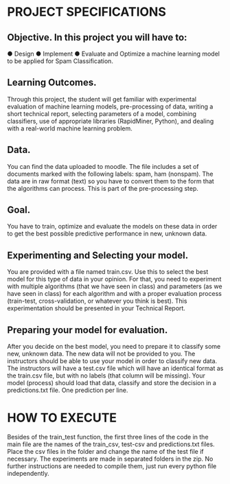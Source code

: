# PROJECT SPECIFICATIONS
## Objective. In this project you will have to:
● Design
● Implement
● Evaluate and Optimize
a machine learning model to be applied for Spam Classification.

## Learning Outcomes.
 Through this project, the student will get familiar with experimental evaluation
of machine learning models, pre-processing of data, writing a short technical report, selecting
parameters of a model, combining classifiers, use of appropriate libraries (RapidMiner, Python), and
dealing with a real-world machine learning problem.

## Data. 
You can find the data uploaded to moodle. The file includes a set of documents marked with
the following labels: spam, ham (nonspam). The data are in raw format (text) so you have to
convert them to the form that the algorithms can process. This is part of the pre-processing step.

## Goal. 
You have to train, optimize and evaluate the models on these data in order to get the best
possible predictive performance in new, unknown data.

## Experimenting and Selecting your model. 
You are provided with a file named train.csv. Use this
to select the best model for this type of data in your opinion. For that, you need to experiment with
multiple algorithms (that we have seen in class) and parameters (as we have seen in class) for each
algorithm and with a proper evaluation process (train-test, cross-validation, or whatever you think is
best). This experimentation should be presented in your Technical Report.

## Preparing your model for evaluation.
 After you decide on the best model, you need to prepare it to
classify some new, unknown data. The new data will not be provided to you. The instructors should
be able to use your model in order to classify new data. The instructors will have a test.csv file which
will have an identical format as the train.csv file, but with no labels (that column will be missing).
Your model (process) should load that data, classify and store the decision in a
predictions.txt file. One prediction per line.


# HOW TO EXECUTE
Besides of the train_test function, the first three lines of the code in the main file are the names of the train_csv, test-csv and predictions.txt files. Place the csv files in the folder and change the name of the test file if necessary. The experiments are made in separated folders in the zip. No further instructions are needed to compile them, just run every python file independently.
